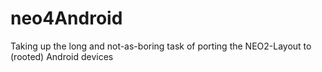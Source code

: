 neo4Android
===========

Taking up the long and not-as-boring task of porting the NEO2-Layout to (rooted) Android devices
